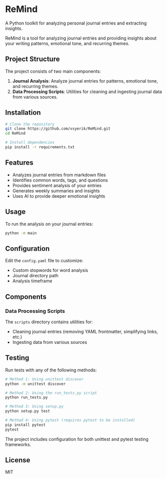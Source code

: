 # ReMind

A Python toolkit for analyzing personal journal entries and extracting insights.

ReMind is a tool for analyzing journal entries and providing insights about your writing patterns, emotional tone, and recurring themes.

## Project Structure

The project consists of two main components:

1. **Journal Analysis**: Analyze journal entries for patterns, emotional tone, and recurring themes.
2. **Data Processing Scripts**: Utilities for cleaning and ingesting journal data from various sources.

## Installation

```bash
# Clone the repository
git clone https://github.com/vsyerik/ReMind.git
cd ReMind

# Install dependencies
pip install -r requirements.txt
```

## Features

- Analyzes journal entries from markdown files
- Identifies common words, tags, and questions
- Provides sentiment analysis of your entries
- Generates weekly summaries and insights
- Uses AI to provide deeper emotional insights

## Usage

To run the analysis on your journal entries:

```bash
python -m main
```

## Configuration

Edit the `config.yaml` file to customize:
- Custom stopwords for word analysis
- Journal directory path
- Analysis timeframe

## Components

### Data Processing Scripts

The `scripts` directory contains utilities for:
- Cleaning journal entries (removing YAML frontmatter, simplifying links, etc.)
- Ingesting data from various sources

## Testing

Run tests with any of the following methods:

```bash
# Method 1: Using unittest discover
python -m unittest discover

# Method 2: Using the run_tests.py script
python run_tests.py

# Method 3: Using setup.py
python setup.py test

# Method 4: Using pytest (requires pytest to be installed)
pip install pytest
pytest
```

The project includes configuration for both unittest and pytest testing frameworks.

## License

MIT
